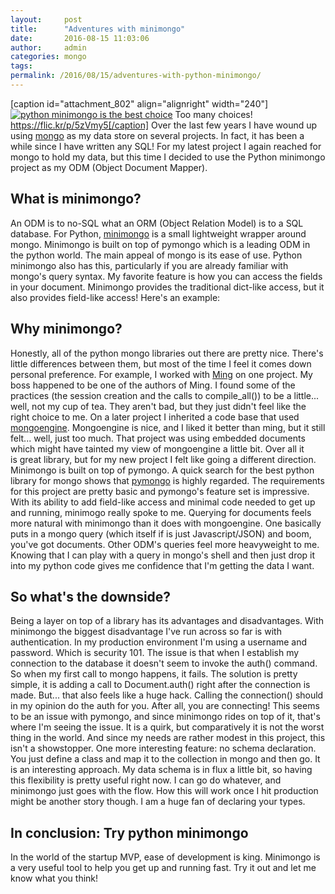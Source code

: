 ```yaml
---
layout:     post
title:      "Adventures with minimongo"
date:       2016-08-15 11:03:06
author:     admin
categories: mongo
tags:  
permalink: /2016/08/15/adventures-with-python-minimongo/
---
```

[caption id="attachment_802" align="alignright" width="240"][![python minimongo is the best choice](https://ironboundsoftware.com/blog/wp-content/uploads/2016/08/3009281516_cbdb542932_m.jpg)](https://ironboundsoftware.com/blog/wp-content/uploads/2016/08/3009281516_cbdb542932_m.jpg) Too many choices! https://flic.kr/p/5zVmy5[/caption] Over the last few years I have wound up using [mongo](https://www.mongodb.com/) as my data store on several projects. In fact, it has been a while since I have written any SQL! For my latest project I again reached for mongo to hold my data, but this time I decided to use the Python minimongo project as my ODM (Object Document Mapper). 

## What is minimongo?

An ODM is to no-SQL what an ORM (Object Relation Model) is to a SQL database. For Python, [minimongo](https://github.com/slacy/minimongo) is a small lightweight wrapper around mongo. Minimongo is built on top of pymongo which is a leading ODM in the python world. The main appeal of mongo is its ease of use. Python minimongo also has this, particularly if you are already familiar with mongo's query syntax. My favorite feature is how you can access the fields in your document. Minimongo provides the traditional dict-like access, but it also provides field-like access! Here's an example: 

## Why minimongo?

Honestly, all of the python mongo libraries out there are pretty nice. There's little differences between them, but most of the time I feel it comes down personal preference. For example, I worked with [Ming](http://ming.readthedocs.io/en/latest/) on one project. My boss happened to be one of the authors of Ming. I found some of the practices (the session creation and the calls to compile_all()) to be a little... well, not my cup of tea. They aren't bad, but they just didn't feel like the right choice to me. On a later project I inherited a code base that used [mongoengine](http://docs.mongoengine.org/tutorial.html). Mongoengine is nice, and I liked it better than ming, but it still felt... well, just too much. That project was using embedded documents which might have tainted my view of mongoengine a little bit. Over all it is great library, but for my new project I felt like going a different direction. Minimongo is built on top of pymongo. A quick search for the best python library for mongo shows that [pymongo](http://api.mongodb.com/python/current/) is highly regarded. The requirements for this project are pretty basic and pymongo's feature set is impressive. With its ability to add field-like access and minimal code needed to get up and running, minimogo really spoke to me. Querying for documents feels more natural with minimongo than it does with mongoengine. One basically puts in a mongo query (which itself if is just Javascript/JSON) and boom, you've got documents. Other ODM's queries feel more heavyweight to me. Knowing that I can play with a query in mongo's shell and then just drop it into my python code gives me confidence that I'm getting the data I want. 

## So what's the downside?

Being a layer on top of a library has its advantages and disadvantages. With minimongo the biggest disadvantage I've run across so far is with authentication. In my production environment I'm using a username and password. Which is security 101. The issue is that when I establish my connection to the database it doesn't seem to invoke the auth() command. So when my first call to mongo happens, it fails. The solution is pretty simple, it is adding a call to Document.auth() right after the connection is made. But... that also feels like a huge hack. Calling the connection() should in my opinion do the auth for you. After all, you are connecting! This seems to be an issue with pymongo, and since minimongo rides on top of it, that's where I'm seeing the issue. It is a quirk, but comparatively it is not the worst thing in the world. And since my needs are rather modest in this project, this isn't a showstopper. One more interesting feature: no schema declaration. You just define a class and map it to the collection in mongo and then go. It is an interesting approach. My data schema is in flux a little bit, so having this flexibility is pretty useful right now. I can go do whatever, and minimongo just goes with the flow. How this will work once I hit production might be another story though. I am a huge fan of declaring your types. 

## In conclusion: Try python minimongo

In the world of the startup MVP, ease of development is king. Minimongo is a very useful tool to help you get up and running fast. Try it out and let me know what you think!
